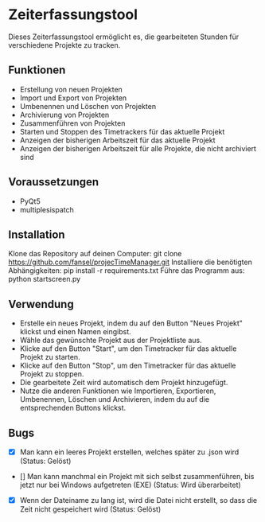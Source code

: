 # Zeiterfassungstool

Dieses Zeiterfassungstool ermöglicht es, die gearbeiteten Stunden für verschiedene Projekte zu tracken.

## Funktionen

- Erstellung von neuen Projekten
- Import und Export von Projekten
- Umbenennen und Löschen von Projekten
- Archivierung von Projekten
- Zusammenführen von Projekten
- Starten und Stoppen des Timetrackers für das aktuelle Projekt
- Anzeigen der bisherigen Arbeitszeit für das aktuelle Projekt
- Anzeigen der bisherigen Arbeitszeit für alle Projekte, die nicht archiviert sind


## Voraussetzungen
- PyQt5
- multiplesispatch

## Installation

Klone das Repository auf deinen Computer:
git clone https://github.com/fansel/projecTimeManager.git
Installiere die benötigten Abhängigkeiten:
pip install -r requirements.txt
Führe das Programm aus:
python startscreen.py

## Verwendung

- Erstelle ein neues Projekt, indem du auf den Button "Neues Projekt" klickst und einen Namen eingibst.
- Wähle das gewünschte Projekt aus der Projektliste aus.
- Klicke auf den Button "Start", um den Timetracker für das aktuelle Projekt zu starten.
- Klicke auf den Button "Stop", um den Timetracker für das aktuelle Projekt zu stoppen. 
- Die gearbeitete Zeit wird automatisch dem Projekt hinzugefügt.
- Nutze die anderen Funktionen wie Importieren, Exportieren, Umbenennen, Löschen und Archivieren, indem du auf die entsprechenden Buttons klickst.


## Bugs 

- [x] Man kann ein leeres Projekt erstellen, welches später zu .json wird (Status: Gelöst)
- [] Man kann manchmal ein Projekt mit sich selbst zusammenführen, bis jetzt nur bei Windows aufgetreten (EXE) (Status: Wird überarbeitet)
- [x] Wenn der Dateiname zu lang ist, wird die Datei nicht erstellt, so dass die Zeit nicht gespeichert wird (Status: Gelöst)

